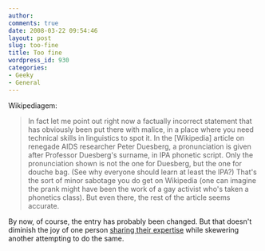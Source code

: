 ```yaml
---
author:
comments: true
date: 2008-03-22 09:54:46
layout: post
slug: too-fine
title: Too fine
wordpress_id: 930
categories:
- Geeky
- General
---
```


Wikipediagem:

> In fact let me point out right now a factually incorrect statement that has obviously been put there with malice, in a place where you need technical skills in linguistics to spot it. In the [Wikipedia] article on renegade AIDS researcher Peter Duesberg, a pronunciation is given after Professor Duesberg's surname, in IPA phonetic script. Only the pronunciation shown is not the one for Duesberg, but the one for douche bag. (See why everyone should learn at least the IPA?) That's the sort of minor sabotage you do get on Wikipedia (one can imagine the prank might have been the work of a gay activist who's taken a phonetics class). But even there, the rest of the article seems accurate.

By now, of course, the entry has probably been changed. But that doesn't diminish the joy of one person [sharing their expertise](http://itre.cis.upenn.edu/~myl/languagelog/archives/005479.html) while skewering another attempting to do the same.

